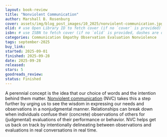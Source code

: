 ```yaml
---
layout: book-review
title: "Nonviolent Communication"
author: Marshall B. Rosenburg
cover: assets/img/blog_post_images/10_2025/nonviolent-communication.jpg
olid: # use Open Library ID to fetch cover (if no `cover` is provided)
isbn: # use ISBN to fetch cover (if no `olid` is provided, dashes are optional)
categories: Communication Empathy Observation Evaluation Nonviolence
tags: september-2025
buy_link:
started: 2025-09-01
finished: 2025-09-28
date: 2025-09-28
released: 
stars: 5
goodreads_review: 
status: Finished
---
```


A perennial concept is the idea that our choice of words and the intention behind them matter. [Nonviolent communication](https://en.wikipedia.org/wiki/Nonviolent_Communication) (NVC) takes this a step further by urging us to see the wisdom in expressing our needs and observations in a nonjudgmental manner. Relationships can break down when individuals confuse their (concrete) observations of others for (judgmental) evaluations of their performance or behavior. NVC helps get us back on track by intentionally delineating between observations and evaluations in real conversations in real time.
